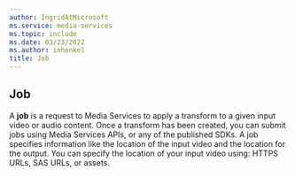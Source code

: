 ```yaml
---
author: IngridAtMicrosoft
ms.service: media-services
ms.topic: include
ms.date: 03/23/2022
ms.author: inhenkel
title: Job
---
```


## Job

A **job** is a request to Media Services to apply a transform to a given input video or audio content. Once a transform has been created, you can submit jobs using Media Services APIs, or any of the published SDKs. A job specifies information like the location of the input video and the location for the output. You can specify the location of your input video using: HTTPS URLs, SAS URLs, or assets.
